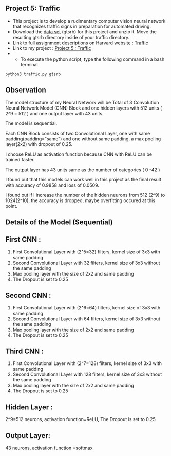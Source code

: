 ## Project 5: Traffic <br/>
- This project is to develop a rudimentary computer vision neural network that recognizes traffic signs in preparation for automated driving. <br/>
- Download the [data set](https://cdn.cs50.net/ai/2020/spring/projects/5/gtsrb.zip) (gtsrb) for this project and unzip it. Move the resulting gtsrb directory inside of your traffic directory. <br/> 
- Link to full assignment descriptions on Harvard website : [Traffic](https://cs50.harvard.edu/ai/2020/projects/5/traffic/) <br/>
- Link to my project : [Project 5 : Traffic](https://github.com/Lim-Calculus/Project-CS50AI/tree/main/Week%205%20:%20Neural%20Networks/Project%205%20:%20Traffic) <br/>
- - To execute the python script, type the following command in a bash terminal <br/>

```bash
python3 traffic.py gtsrb
``` 


## Observation
The model structure of my Neural Network will be Total of 3 Convolution Neural Network Model (CNN) Block
and one hidden layers with 512 units ( 2^9 = 512 ) and one output layer with 43 units.

The model is sequential.

Each CNN Block consists of two Convolutional Layer, one with same padding(padding="same") and one without same padding, a max pooling layer(2x2) with dropout of 0.25.

I choose ReLU as activation function because CNN with ReLU can be trained faster.

The output layer has 43 units same as the number of categories ( 0 -42 ) 

I found out that this models can work well in this project as the final result with accuracy of 0.9858 and loss of 0.0509.

I found out if I increase the number of the hidden neurons from 512 (2^9) to 1024(2^10), the accuracy is dropped, maybe overfitting occured at this point. 

## Details of the Model (Sequential)
## First CNN :
1. First Convolutional Layer with (2^5=32) filters, kernel size of 3x3 with same padding
2. Second Convolutional Layer with 32 filters, kernel size of 3x3 without the same padding
3. Max pooling layer with the size of 2x2 and same padding
4. The Dropout is set to 0.25

## Second CNN :
1. First Convolutional Layer with (2^6=64) filters, kernel size of 3x3 with same padding
2. Second Convolutional Layer with 64 filters, kernel size of 3x3 without the same padding
3. Max pooling layer with the size of 2x2 and same padding
4. The Dropout is set to 0.25


## Third CNN :
1. First Convolutional Layer with (2^7=128) filters, kernel size of 3x3 with same padding
2. Second Convolutional Layer with 128 filters, kernel size of 3x3 without the same padding
3. Max pooling layer with the size of 2x2 and same padding
4. The Dropout is set to 0.25

## Hidden Layer :
2^9=512 neurons, activation function=ReLU, The Dropout is set to 0.25

## Output Layer:
43 neurons, activation function =softmax

